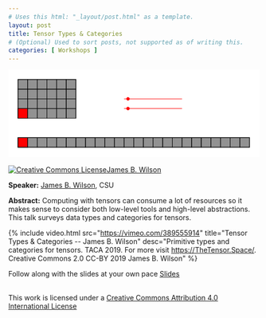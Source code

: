 ```yaml
---
# Uses this html: "_layout/post.html" as a template.
layout: post 
title: Tensor Types & Categories
# (Optional) Used to sort posts, not supported as of writing this.
categories: [ Workshops ]
---
```


![](/uploads/images/Abacus-Tensor-2D.gif)

<a rel="license" href="http://creativecommons.org/licenses/by/4.0/"><img alt="Creative Commons License" style="border-width:0" src="https://i.creativecommons.org/l/by/4.0/88x31.png" />James B. Wilson</a>


**Speaker:** <a href="https://www.math.colostate.edu/~jwilson/">James B. Wilson</a>, CSU

**Abstract:** Computing with tensors can consume a lot of resources so it makes sense to consider both low-level tools and high-level abstractions.
This talk surveys data types and categories for tensors.


 {% 
    include video.html
    src="https://vimeo.com/389555914"
    title="Tensor Types & Categories -- James B. Wilson"
    desc="Primitive types and categories for tensors. TACA 2019. For more visit https://TheTensor.Space/. Creative Commons 2.0 CC-BY 2019 James B. Wilson"
  %}

Follow along with the slides at your own pace
[Slides](https://slides.com/jameswilson-3/tensor-types-cats)


<br />This work is licensed under a <a rel="license" href="http://creativecommons.org/licenses/by/4.0/">Creative Commons Attribution 4.0 International License</a>